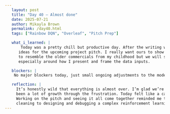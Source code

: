 ```yaml
---
   layout: post  
   title: "Day 40 – Almost done"  
   date: 2025-07-21  
   author: Mikayla Brown  
   permalink: /day40.html  
   tags: ["Rainbow DQN", "Overleaf", "Pitch Prep"]

   what_i_learned: |
       Today was a pretty chill but productive day. After the writing workshop, I spent some time working in Overleaf and started brainstorming 
      ideas for the upcoming project pitch. I really want ours to show our personality and not too serious but to also me informative. I want it 
      to resemble the older commercials from my childhood but we will see what we can do in a day. I’m still making tweaks to the Rainbow DQN, 
      especially around how I present and frame the data inputs.

   blockers: |
    No major blockers today, just small ongoing adjustments to the model.

   reflection: |
     It’s honestly wild that everything is almost over. I’m glad we’re reaching the finish line, but also a little sad that it’s ending. There’s 
     been a lot of growth through the frustration. Today felt like a calm before the final stretch, and I’m ready to end on a strong note.  
     Working on the pitch and seeing it all come together reminded me that even if the model isn’t perfect, I’ve learned so much. From data 
     cleaning to designing and debugging a complex reinforcement learning model, it’s been a serious journey. Just a few more steps to go.
---
```

